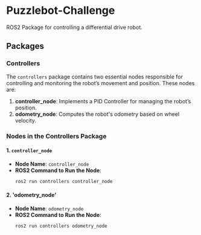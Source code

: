 # Puzzlebot-Challenge
ROS2 Package for controlling a differential drive robot.

## Packages

### Controllers
The `controllers` package contains two essential nodes responsible for controlling and monitoring the robot’s movement and position. These nodes are:

1. **controller_node**: Implements a PID Controller for managing the robot’s position.
2. **odometry_node**: Computes the robot's odometry based on wheel velocity.

### Nodes in the Controllers Package

#### 1. `controller_node`
- **Node Name**: `controller_node`
- **ROS2 Command to Run the Node**:
  ```bash
  ros2 run controllers controller_node

#### 2. 'odometry_node'
- **Node Name**: `odometry_node`
- **ROS2 Command to Run the Node**:
  ```bash
  ros2 run controllers odometry_node
